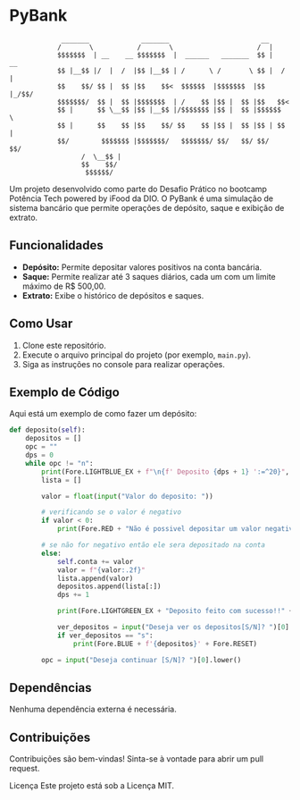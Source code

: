 # PyBank


				 _______             _______                       __       
				/       \           /       \                     /  |      
				$$$$$$$  | __    __ $$$$$$$  |  ______   _______  $$ |   __ 
				$$ |__$$ |/  |  /  |$$ |__$$ | /      \ /       \ $$ |  /  |
				$$    $$/ $$ |  $$ |$$    $$<  $$$$$$  |$$$$$$$  |$$ |_/$$/ 
				$$$$$$$/  $$ |  $$ |$$$$$$$  | /    $$ |$$ |  $$ |$$   $$<  
				$$ |      $$ \__$$ |$$ |__$$ |/$$$$$$$ |$$ |  $$ |$$$$$$  \ 
				$$ |      $$    $$ |$$    $$/ $$    $$ |$$ |  $$ |$$ | $$  |
				$$/        $$$$$$$ |$$$$$$$/   $$$$$$$/ $$/   $$/ $$/   $$/ 
					  /  \__$$ |                                        
					  $$    $$/                                         
					   $$$$$$/
														     

Um projeto desenvolvido como parte do Desafio Prático no bootcamp Potência Tech powered by iFood da DIO. O PyBank é uma simulação de sistema bancário que permite operações de depósito, saque e exibição de extrato.

## Funcionalidades

- **Depósito:** Permite depositar valores positivos na conta bancária.
- **Saque:** Permite realizar até 3 saques diários, cada um com um limite máximo de R$ 500,00.
- **Extrato:** Exibe o histórico de depósitos e saques.

## Como Usar

1. Clone este repositório.
2. Execute o arquivo principal do projeto (por exemplo, `main.py`).
3. Siga as instruções no console para realizar operações.

## Exemplo de Código

Aqui está um exemplo de como fazer um depósito:

```python
def deposito(self):
    depositos = []
    opc = ""
    dps = 0
    while opc != "n":
        print(Fore.LIGHTBLUE_EX + f"\n{f' Deposito {dps + 1} ':=^20}", Fore.RESET)
        lista = []

        valor = float(input("Valor do deposito: "))

        # verificando se o valor é negativo
        if valor < 0:
            print(Fore.RED + "Não é possivel depositar um valor negativo" + Fore.RESET)

        # se não for negativo então ele sera depositado na conta
        else:
            self.conta += valor
            valor = f"{valor:.2f}"
            lista.append(valor)
            depositos.append(lista[:])
            dps += 1

            print(Fore.LIGHTGREEN_EX + "Deposito feito com sucesso!!" + Fore.RESET)

            ver_depositos = input("Deseja ver os depositos[S/N]? ")[0].lower()
            if ver_depositos == "s":
                print(Fore.BLUE + f'{depositos}' + Fore.RESET)

        opc = input("Deseja continuar [S/N]? ")[0].lower()
```

## Dependências
Nenhuma dependência externa é necessária.

## Contribuições
Contribuições são bem-vindas! Sinta-se à vontade para abrir um pull request.

Licença
Este projeto está sob a Licença MIT.

